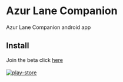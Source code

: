 # Azur Lane Companion
Azur Lane Companion android app

## Install
Join the beta click [here](https://play.google.com/apps/testing/info.kurozeropb.alcompanion) \
<br />
[![play-store][playstore]](https://play.google.com/store/apps/details?id=info.kurozeropb.alcompanion)

[playstore]: https://b.catgirlsare.sexy/3lTD.png
